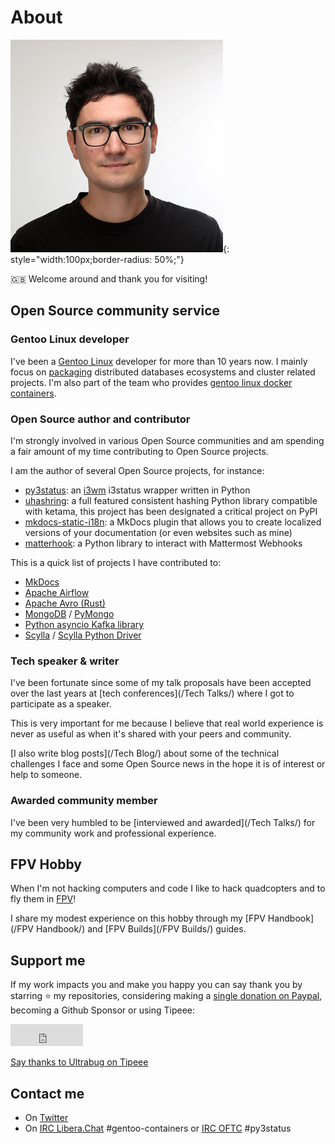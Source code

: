 # About

![ultrabug](assets/images/aj.jpg){: style="width:100px;border-radius: 50%;"}

:gb: Welcome around and thank you for visiting!

## Open Source community service

### Gentoo Linux developer

I've been a [Gentoo Linux](https://gentoo.org) developer for more than 10 years now. I mainly focus on [packaging](https://packages.gentoo.org/maintainer/ultrabug@gentoo.org) distributed databases ecosystems and cluster related projects. I'm also part of the team who provides [gentoo linux docker containers](https://hub.docker.com/orgs/gentoo).

### Open Source author and contributor

I'm strongly involved in various Open Source communities and am spending a fair amount of my time contributing to Open Source projects.

I am the author of several Open Source projects, for instance:

- [py3status](https://github.com/ultrabug/py3status): an [i3wm](https://i3wm.org/) i3status wrapper written in Python
- [uhashring](https://github.com/ultrabug/uhashring): a full featured consistent hashing Python library compatible with ketama, this project has been designated a critical project on PyPI
- [mkdocs-static-i18n](https://github.com/ultrabug/mkdocs-static-i18n): a MkDocs plugin that allows you to create localized versions of your documentation (or even websites such as mine)
- [matterhook](https://github.com/numberly/matterhook): a Python library to interact with Mattermost Webhooks

This is a quick list of projects I have contributed to:

- [MkDocs](https://github.com/mkdocs/mkdocs)
- [Apache Airflow](https://github.com/apache/airflow)
- [Apache Avro (Rust)](https://github.com/apache/avro)
- [MongoDB](https://github.com/mongodb/mongo) / [PyMongo](https://github.com/mongodb/mongo-python-driver)
- [Python asyncio Kafka library](https://github.com/aio-libs/aiokafka)
- [Scylla](https://github.com/scylladb/scylla) / [Scylla Python Driver](https://github.com/scylladb/python-driver)

### Tech speaker & writer

I've been fortunate since some of my talk proposals have been accepted over the last years at [tech conferences](/Tech Talks/) where I got to participate as a speaker.

This is very important for me because I believe that real world experience is never as useful as when it's shared with your peers and community.

[I also write blog posts](/Tech Blog/) about some of the technical challenges I face and some Open Source news in the hope it is of interest or help to someone.

### Awarded community member

I've been very humbled to be [interviewed and awarded](/Tech Talks/) for my community work and professional experience.

## FPV Hobby

When I'm not hacking computers and code I like to hack quadcopters and to fly them in [FPV](https://en.wikipedia.org/wiki/First-person_view_(radio_control))!

I share my modest experience on this hobby through my [FPV Handbook](/FPV Handbook/) and [FPV Builds](/FPV Builds/) guides.

## Support me

If my work impacts you and make you happy you can say thank you by starring
:star: my repositories, considering making a
[single donation on Paypal](https://paypal.me/alexysjacob1), becoming a Github Sponsor or using Tipeee:

<iframe src="https://github.com/sponsors/ultrabug/button" title="Sponsor ultrabug" height="35" width="116" style="border: 0;"></iframe>

<a href="https://en.tipeee.com/ultrabug" class="tipeee-project-small">Say thanks to Ultrabug on Tipeee</a>
<script async src="https://plugin.tipeee.com/widget.js" charset="utf-8"></script>

## Contact me

- On [Twitter](https://twitter.com/ultrabug)
- On [IRC Libera.Chat](https://libera.chat/) #gentoo-containers or [IRC OFTC](https://www.oftc.net/) #py3status
